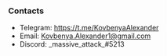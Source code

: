 ### Contacts
- Telegram: https://t.me/KovbenyaAlexander
- Email: Kovbenya.Alexander1@gmail.com
- Discord: \_massive\_attack\_#5213
<!--
**KovbenyaAlexander/KovbenyaAlexander** is a ✨ _special_ ✨ repository because its `README.md` (this file) appears on your GitHub profile.

Here are some ideas to get you started:

- 🔭 I’m currently working on ...
- 🌱 I’m currently learning ...
- 👯 I’m looking to collaborate on ...
- 🤔 I’m looking for help with ...
- 💬 Ask me about ...
- 📫 How to reach me: ...
- 😄 Pronouns: ...
- ⚡ Fun fact: ...
-->
